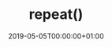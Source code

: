 ---
title: repeat()
linktitle: repeat()
toc: true
type: "docs"
date: "2019-05-05T00:00:00+01:00"
draft: false


group: String
---
